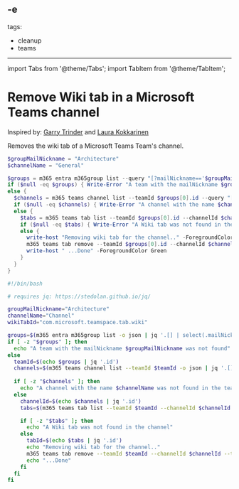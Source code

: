 -e <!-- DISCLAIMER: All secrets, passwords, and sensitive values in this document are examples only and not real credentials. -->
---
tags:
  - cleanup
  - teams
---

import Tabs from '@theme/Tabs';
import TabItem from '@theme/TabItem';

# Remove Wiki tab in a Microsoft Teams channel

Inspired by: [Garry Trinder](https://gist.github.com/garrytrinder/4df2aeaf9dd66c4375308874eb7def63) and [Laura Kokkarinen](https://laurakokkarinen.com/EXAMPLE_SECRET_VALUE_PLACEHOLDER/)

Removes the wiki tab of a Microsoft Teams Team's channel.

<Tabs>
  <TabItem value="PowerShell">

  ```powershell
  $groupMailNickname = "Architecture"
  $channelName = "General"

  $groups = m365 entra m365group list --query "[?mailNickname=='$groupMailNickname']" -o json | ConvertFrom-Json
  if ($null -eq $groups) { Write-Error "A team with the mailNickname $groupMailNickname was not found" }
  else {
    $channels = m365 teams channel list --teamId $groups[0].id --query "[?displayName=='$channelName']" -o json | ConvertFrom-Json
    if ($null -eq $channels) { Write-Error "A channel with the name $channelName was not found in the team" }
    else {
      $tabs = m365 teams tab list --teamId $groups[0].id --channelId $channels[0].id --query "[?teamsApp.id=='com.microsoft.teamspace.tab.wiki']" -o json | ConvertFrom-Json
      if ($null -eq $tabs) { Write-Error "A Wiki tab was not found in the channel" }
      else {
        write-host "Removing wiki tab for the channel.." -ForegroundColor Green 
        m365 teams tab remove --teamId $groups[0].id --channelId $channels[0].id --id $tabs[0].id --force
        write-host " ...Done" -ForegroundColor Green 
      }
    }
  }
  ```

  </TabItem>
  <TabItem value="Bash">

  ```bash
  #!/bin/bash

  # requires jq: https://stedolan.github.io/jq/

  groupMailNickname="Architecture"
  channelName="Channel"
  wikiTabId="com.microsoft.teamspace.tab.wiki"

  groups=$(m365 entra m365group list -o json | jq '.[] | select(.mailNickname == "'"$groupMailNickname"'")')
  if [ -z "$groups" ]; then
    echo "A team with the mailNickname $groupMailNickname was not found"
  else
    teamId=$(echo $groups | jq '.id')
    channels=$(m365 teams channel list --teamId $teamId -o json | jq '.[] | select(.displayName == "'"$channelName"'")')
    
    if [ -z "$channels" ]; then
      echo "A channel with the name $channelName was not found in the team"
    else
      channelId=$(echo $channels | jq '.id')
      tabs=$(m365 teams tab list --teamId $teamId --channelId $channelId -o json | jq '.[] | select(.teamsApp.id == "'"$wikiTabId"'")')

      if [ -z "$tabs" ]; then
        echo "A Wiki tab was not found in the channel"
      else
        tabId=$(echo $tabs | jq '.id')
        echo "Removing wiki tab for the channel.."
        m365 teams tab remove --teamId $teamId --channelId $channelId --tabId $tabId --force
        echo "...Done"
      fi
    fi
  fi
  ```

  </TabItem>
</Tabs>
